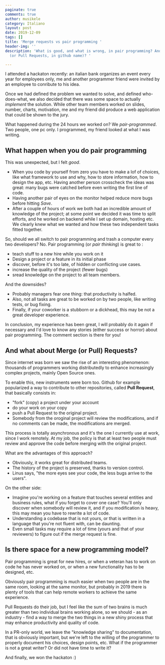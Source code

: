```yaml
---
paginate: true
comments: true
author: musikele
category: Italiano
layout: post
date: 2019-12-09
tags: []
title: 'Merge requests vs pair programming '
header-img: ''
description: 'What is good, and what is wrong, in pair programming? And in Merge Requests
  (or Pull Requests, in github name)? '

---
```

I attended a hackaton recently: an italian bank organizes an event every year for employees only, me and another programmer friend were invited by an employee to conribute to his idea. 

Once we had defined the problem we wanted to solve, and defined who-does-what, we also decided that there was some space to actually _implement_ the solution. While other team members worked on slides, number, charts, motivation, me and my friend did produce a web application that could be shown to the jury.

What happened during the 24 hours we worked on? We _pair-programmed_. Two people, one pc only. I programmed, my friend looked at what I was writing. 

## What happen when you do pair programming

This was unexpected, but I felt _good_. 

* When you code by yourself from zero you have to make a lof of choices, like what framework to use and why, how to store information, how to design the app, etc. Having another person crosscheck the ideas was great: many bugs were catched before even writing the first line of code. 
* Having another pair of eyes on the monitor helped reduce more bugs before hitting _Save_. 
* After a couple of hours of work we both had an incredible amount of knowledge of the project; at some point we decided it was time to split efforts, and he worked on backend while I set up domain, hosting etc. We clearly knew what we wanted and how these two independent tasks fitted together. 

So, should we all switch to pair programming and trash a computer every two developers? No. Pair programming (or _pair thinking_) is great to : 

* teach stuff to a new hire while you work on it 
* Design a project or a feature in its initial phase 
* discover, before it's too late, of hidden or conflicting use cases.
* increase the quality of the project (fewer bugs) 
* sread knowledge on the project to all team members.

And the downsides? 

* Probably managers fear one thing: that productivity is halfed. 
* Also, not all tasks are great to be worked on by two people, like writing tests, or bug fixing.  
* Finally, if your coworker is a stubborn or a dickhead, this may be not a great developer experience.  

In conclusion, my experience has been great, I will probably do it again if necessary and I'd love to know any stories (either success or horror) about pair programming. The comment section is there for you! 

## And what about Merge (or Pull) Requests?

Since internet was born we saw the rise of an interesting phenomenon: thousands of programmers working distributedly to enhance increasingly complex projects, mainly Open Source ones. 

To enable this, new instruments were born too. Github for example popularized a way to contribute to other repositories, called **Pull Request**, that basically consists in:

* "fork" (copy) a project under your account 
* do your work on your copy 
* push a Pull Request to the original project. 
* Somebody from the oroginal project will review the modifications, and if no comments can be made, the modifications are merged.  

This process is totally asynchronous and it's the one I currently use at work, since I work remotely. At my job, the policy is that at least two people must review and approve the code before merging with the original project. 

What are the advantages of this approach? 

* Obviously, it works great for distributed teams. 
* The history of the project is preserved, thanks to version control. 
* Linus says, "the more eyes see your code, the less bugs arrive to the users". 

On the other side:

* Imagine you're working on a feature that touches several entities and business rules, what if you forget to cover one case? You'll only discover when somebody will review it, and if you modification is heavy, this may mean you have to rewrite a lot of code. 
* Understanding a codebase that is not yours, or that is written in a language that you're not fluent with, can be daunting. 
* Even small tasks may require a lot of time (yours and that of your reviewers) to figure out if the merge request is fine. 

## Is there space for a new programming model? 

Pair programming is great for new hires, or when a veteran has to work on code he has never worked on, or when a new functionality has to be designed, etc. 

Obviously pair programming is much easier when two people are in the same room, looking at the same monitor, but probably in 2019 there is plenty of tools that can help remote workers to achieve the same experience. 

Pull Requests do their job, but I feel like the sum of two brains is much greater than two individual brains working alone, so we should - as an industry - find a way to merge the two things in a new shiny process that may enhance productivity and quality of code. 

In a PR-only world, we leave the "knowledge sharing" to documentation, that is obviously important, but we're left to the willing of the programmer to properly document his choices, design points, etc. What if the programmer is not a great writer? Or did not have time to write it? 

And finally, we won the hackaton :) 